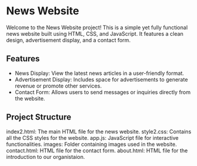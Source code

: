 # News Website

Welcome to the News Website project! This is a simple yet fully functional news website built using HTML, CSS, and JavaScript. It features a clean design, advertisement display, and a contact form.

## Features

- News Display: View the latest news articles in a user-friendly format.
- Advertisement Display: Includes space for advertisements to generate revenue or promote other services.
- Contact Form: Allows users to send messages or inquiries directly from the website.

## Project Structure
index2.html: The main HTML file for the news website.
style2.css: Contains all the CSS styles for the website.
app.js: JavaScript file for interactive functionalities.
images: Folder containing images used in the website.
contact.html: HTML file for the contact form.
about.html: HTML file for the introduction to our organistaion.

